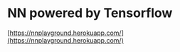 # NN powered by Tensorflow

[https://nnplayground.herokuapp.com/](https://nnplayground.herokuapp.com/)
